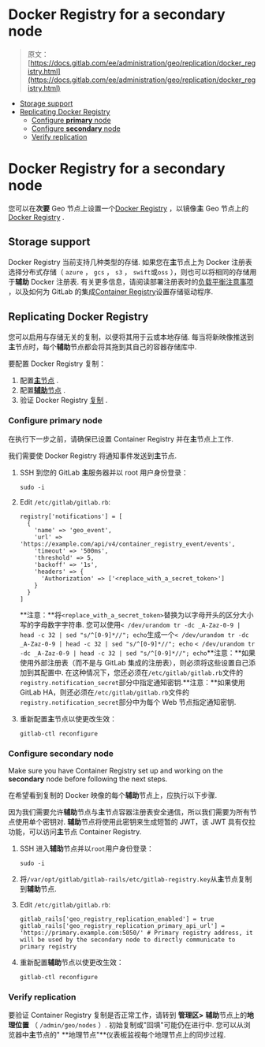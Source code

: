 # Docker Registry for a secondary node

> 原文：[https://docs.gitlab.com/ee/administration/geo/replication/docker_registry.html](https://docs.gitlab.com/ee/administration/geo/replication/docker_registry.html)

*   [Storage support](#storage-support)
*   [Replicating Docker Registry](#replicating-docker-registry)
    *   [Configure **primary** node](#configure-primary-node)
    *   [Configure **secondary** node](#configure-secondary-node)
    *   [Verify replication](#verify-replication)

# Docker Registry for a secondary node[](#docker-registry-for-a-secondary-node-premium-only "Permalink")

您可以在**次要** Geo 节点上设置一个[Docker Registry](https://s0docs0docker0com.icopy.site/registry/) ，以镜像**主** Geo 节点上的[Docker Registry](https://s0docs0docker0com.icopy.site/registry/) .

## Storage support[](#storage-support "Permalink")

Docker Registry 当前支持几种类型的存储. 如果您在**主**节点上为 Docker 注册表选择分布式存储（ `azure` ， `gcs` ， `s3` ， `swift`或`oss` ），则也可以将相同的存储用于**辅助** Docker 注册表. 有关更多信息，请阅读部署注册表时的[负载平衡注意事项](https://s0docs0docker0com.icopy.site/registry/deploying/) ，以及如何为 GitLab 的集成[Container Registry](../../packages/container_registry.html#use-object-storage)设置存储驱动程序.

## Replicating Docker Registry[](#replicating-docker-registry "Permalink")

您可以启用与存储无关的复制，以便将其用于云或本地存储. 每当将新映像推送到**主**节点时，每个**辅助**节点都会将其拖到其自己的容器存储库中.

要配置 Docker Registry 复制：

1.  配置[**主**节点](#configure-primary-node) .
2.  配置[**辅助**节点](#configure-secondary-node) .
3.  验证 Docker Registry [复制](#verify-replication) .

### Configure **primary** node[](#configure-primary-node "Permalink")

在执行下一步之前，请确保已设置 Container Registry 并在**主**节点上工作.

我们需要使 Docker Registry 将通知事件发送到**主**节点.

1.  SSH 到您的 GitLab **主**服务器并以 root 用户身份登录：

    ```
    sudo -i 
    ```

2.  Edit `/etc/gitlab/gitlab.rb`:

    ```
    registry['notifications'] = [
      {
        'name' => 'geo_event',
        'url' => 'https://example.com/api/v4/container_registry_event/events',
        'timeout' => '500ms',
        'threshold' => 5,
        'backoff' => '1s',
        'headers' => {
          'Authorization' => ['<replace_with_a_secret_token>']
        }
      }
    ] 
    ```

    **注意：**将`<replace_with_a_secret_token>`替换为以字母开头的区分大小写的字母数字字符串. 您可以使用`< /dev/urandom tr -dc _A-Zaz-0-9 | head -c 32 | sed "s/^[0-9]*//"; echo`生成一个`< /dev/urandom tr -dc _A-Zaz-0-9 | head -c 32 | sed "s/^[0-9]*//"; echo` `< /dev/urandom tr -dc _A-Zaz-0-9 | head -c 32 | sed "s/^[0-9]*//"; echo`**注意：**如果使用外部注册表（而不是与 GitLab 集成的注册表），则必须将这些设置自己添加到其配置中. 在这种情况下，您还必须在`/etc/gitlab/gitlab.rb`文件的`registry.notification_secret`部分中指定通知密钥.**注意：**如果使用 GitLab HA，则还必须在`/etc/gitlab/gitlab.rb`文件的`registry.notification_secret`部分中为每个 Web 节点指定通知密钥.
3.  重新配置**主**节点以使更改生效：

    ```
    gitlab-ctl reconfigure 
    ```

### Configure **secondary** node[](#configure-secondary-node "Permalink")

Make sure you have Container Registry set up and working on the **secondary** node before following the next steps.

在希望看到复制的 Docker 映像的每个**辅助**节点上，应执行以下步骤.

因为我们需要允许**辅助**节点与**主**节点容器注册表安全通信，所以我们需要为所有节点使用单个密钥对. **辅助**节点将使用此密钥来生成短暂的 JWT，该 JWT 具有仅拉功能，可以访问**主**节点 Container Registry.

1.  SSH 进入**辅助**节点并以`root`用户身份登录：

    ```
    sudo -i 
    ```

2.  将`/var/opt/gitlab/gitlab-rails/etc/gitlab-registry.key`从**主**节点复制到**辅助**节点.

3.  Edit `/etc/gitlab/gitlab.rb`:

    ```
    gitlab_rails['geo_registry_replication_enabled'] = true
    gitlab_rails['geo_registry_replication_primary_api_url'] = 'https://primary.example.com:5050/' # Primary registry address, it will be used by the secondary node to directly communicate to primary registry 
    ```

4.  重新配置**辅助**节点以使更改生效：

    ```
    gitlab-ctl reconfigure 
    ```

### Verify replication[](#verify-replication "Permalink")

要验证 Container Registry 复制是否正常工作，请转到 **管理区>** **辅助**节点上的**地理位置** （ `/admin/geo/nodes` ）. 初始复制或"回填"可能仍在进行中. 您可以从浏览器中**主**节点的" **地理节点"**仪表板监视每个地理节点上的同步过程.